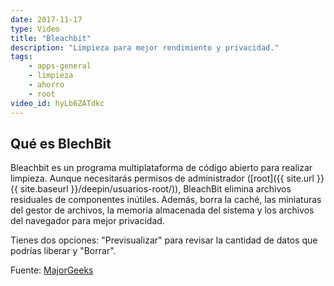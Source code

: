 ```yaml
---
date: 2017-11-17
type: Video
title: "Bleachbit"
description: "Limpieza para mejor rendimiento y privacidad."
tags:
    - apps-general
    - limpieza
    - ahorro
    - root
video_id: hyLb6ZATdkc
---
```



## Qué es BlechBit

Bleachbit es un programa multiplataforma de código abierto para realizar limpieza. Aunque necesitarás permisos de administrador ([root]({{ site.url }}{{ site.baseurl }}/deepin/usuarios-root/)), BleachBit elimina archivos residuales de componentes inútiles. Además, borra la caché, las miniaturas del gestor de archivos, la memoria almacenada del sistema y los archivos del navegador para mejor privacidad.

Tienes dos opciones: "Previsualizar" para revisar la cantidad de datos que podrías liberar y "Borrar".


Fuente: [MajorGeeks](https://www.youtube.com/channel/UC9-wz8Md_X6V3BCihYW3jig)
